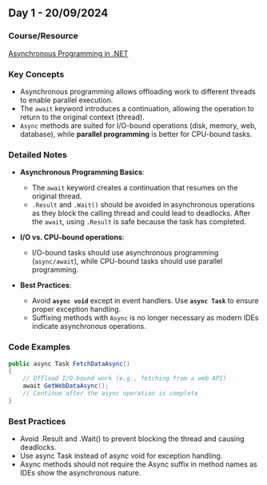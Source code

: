 ## **Day 1 - 20/09/2024**

### **Course/Resource**  
[Asynchronous Programming in .NET](https://app.pluralsight.com/ilx/video-courses/5ea19dbe-1a34-4df1-8320-5c3198bcabdf)

### **Key Concepts**
- Asynchronous programming allows offloading work to different threads to enable parallel execution.
- The `await` keyword introduces a continuation, allowing the operation to return to the original context (thread).
- `Async` methods are suited for I/O-bound operations (disk, memory, web, database), while **parallel programming** is better for CPU-bound tasks.

### **Detailed Notes**
- **Asynchronous Programming Basics**:
  - The `await` keyword creates a continuation that resumes on the original thread.
  - `.Result` and `.Wait()` should be avoided in asynchronous operations as they block the calling thread and could lead to deadlocks. After the `await`, using `.Result` is safe because the task has completed.
  
- **I/O vs. CPU-bound operations**:
  - I/O-bound tasks should use asynchronous programming (`async/await`), while CPU-bound tasks should use parallel programming.

- **Best Practices**:
  - Avoid **`async void`** except in event handlers. Use **`async Task`** to ensure proper exception handling.
  - Suffixing methods with `Async` is no longer necessary as modern IDEs indicate asynchronous operations.

### **Code Examples**
```csharp
public async Task FetchDataAsync()
{
    // Offload I/O-bound work (e.g., fetching from a web API)
    await GetWebDataAsync();
    // Continue after the async operation is complete
}
```

### Best Practices

- Avoid .Result and .Wait() to prevent blocking the thread and causing deadlocks.
- Use async Task instead of async void for exception handling.
- Async methods should not require the Async suffix in method names as IDEs show the asynchronous nature.
